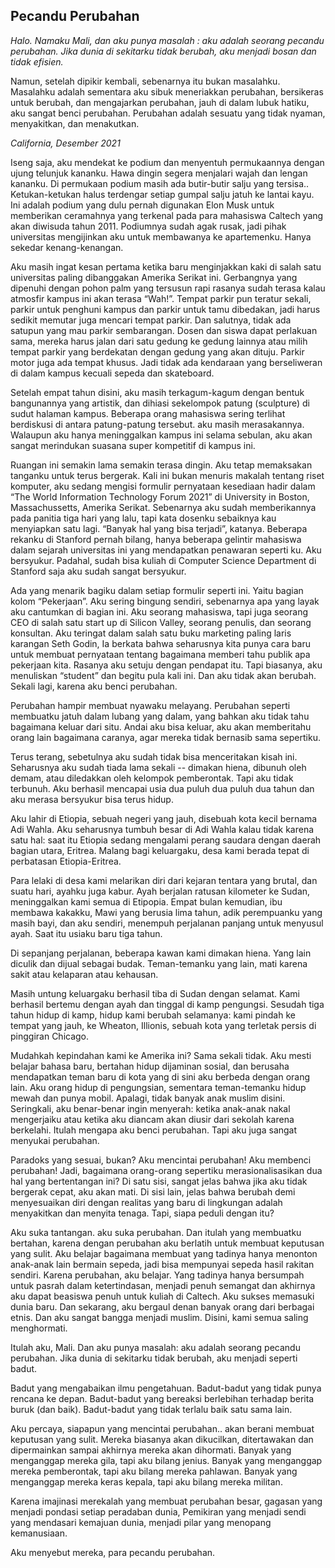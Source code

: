 ## Pecandu Perubahan

*Halo. Namaku Mali, dan aku punya masalah : aku adalah seorang pecandu perubahan. Jika dunia di sekitarku tidak berubah, aku menjadi bosan dan tidak efisien.*

Namun, setelah dipikir kembali, sebenarnya itu bukan masalahku. Masalahku adalah sementara aku sibuk meneriakkan perubahan, bersikeras untuk berubah, dan mengajarkan perubahan, jauh di dalam lubuk hatiku, aku sangat benci perubahan. Perubahan adalah sesuatu yang tidak nyaman, menyakitkan, dan menakutkan.

*California, Desember 2021*

Iseng saja, aku mendekat ke podium dan menyentuh permukaannya dengan ujung telunjuk kananku. Hawa dingin segera menjalari wajah dan lengan kananku. Di permukaan podium masih ada butir-butir salju yang tersisa.. Ketukan-ketukan halus terdengar setiap gumpal salju jatuh ke lantai kayu. Ini adalah podium yang dulu pernah digunakan Elon Musk untuk memberikan ceramahnya yang terkenal pada para mahasiswa Caltech yang akan diwisuda tahun 2011. Podiumnya sudah agak rusak, jadi pihak universitas mengijinkan aku untuk membawanya ke apartemenku. Hanya sekedar kenang-kenangan.

Aku masih ingat kesan pertama ketika baru menginjakkan kaki di salah satu universitas paling dibanggakan Amerika Serikat ini. Gerbangnya yang dipenuhi dengan pohon palm yang tersusun rapi rasanya sudah terasa kalau atmosfir kampus ini akan terasa “Wah!”. Tempat parkir pun teratur sekali, parkir untuk penghuni kampus dan parkir untuk tamu dibedakan, jadi harus sedikit memutar juga mencari tempat parkir. Dan salutnya, tidak ada satupun yang mau parkir sembarangan. Dosen dan siswa dapat perlakuan sama, mereka harus jalan dari satu gedung ke gedung lainnya atau milih tempat parkir yang berdekatan dengan gedung yang akan dituju. Parkir motor juga ada tempat khusus. Jadi tidak ada  kendaraan yang berseliweran di dalam kampus kecuali sepeda dan skateboard.

Setelah empat tahun disini, aku masih terkagum-kagum dengan bentuk bangunannya yang artistik, dan dihiasi sekelompok patung (sculpture) di sudut halaman kampus. Beberapa orang mahasiswa sering terlihat berdiskusi di antara patung-patung tersebut. aku masih merasakannya. Walaupun aku hanya meninggalkan kampus ini selama sebulan, aku akan sangat merindukan suasana super kompetitif di kampus ini.

Ruangan ini semakin lama semakin terasa dingin. Aku tetap memaksakan tanganku untuk terus bergerak. Kali ini bukan menuris makalah tentang riset komputer, aku sedang mengisi formulir pernyataan kesediaan hadir dalam “The World Information Technology Forum 2021” di University in Boston, Massachussetts, Amerika Serikat. Sebenarnya aku sudah memberikannya pada panitia tiga hari yang lalu, tapi kata dosenku sebaiknya kau menyiapkan satu lagi. “Banyak hal yang bisa terjadi”, katanya. Beberapa rekanku di Stanford pernah bilang, hanya beberapa gelintir mahasiswa dalam sejarah universitas ini yang mendapatkan penawaran seperti ku. Aku bersyukur. Padahal, sudah bisa kuliah di Computer Science Department di Stanford saja aku sudah sangat bersyukur.

Ada yang menarik bagiku dalam setiap formulir seperti  ini. Yaitu bagian kolom “Pekerjaan”. Aku sering bingung sendiri, sebenarnya apa yang layak aku cantumkan di bagian ini. Aku seorang mahasiswa, tapi juga seorang CEO di salah satu start up di Silicon Valley, seorang penulis, dan seorang konsultan. Aku teringat dalam salah satu buku marketing paling laris karangan Seth Godin, Ia berkata bahwa seharusnya kita punya cara baru untuk membuat pernyataan tentang bagaimana memberi tahu publik apa pekerjaan kita. Rasanya aku setuju dengan pendapat itu. Tapi biasanya, aku menuliskan “student” dan begitu pula kali ini. Dan aku tidak akan berubah. Sekali lagi, karena aku benci perubahan. 

Perubahan hampir membuat nyawaku melayang. Perubahan seperti membuatku jatuh dalam lubang yang dalam, yang bahkan aku tidak tahu bagaimana keluar dari situ. Andai aku bisa keluar, aku akan memberitahu orang lain bagaimana caranya, agar mereka tidak bernasib sama sepertiku. 

Terus terang, sebetulnya aku sudah tidak bisa menceritakan kisah ini. Seharusnya aku sudah tiada lama sekali -- dimakan hiena, dibunuh oleh demam, atau diledakkan oleh kelompok pemberontak. Tapi aku tidak terbunuh. Aku berhasil mencapai usia dua puluh dua puluh dua tahun dan aku merasa bersyukur bisa terus hidup.

Aku lahir di Etiopia, sebuah negeri yang jauh, disebuah kota kecil bernama Adi Wahla. Aku seharusnya tumbuh besar di Adi Wahla kalau tidak karena satu hal: saat itu Etiopia sedang mengalami perang saudara dengan daerah bagian utara, Eritrea. Malang bagi keluargaku, desa kami berada tepat di perbatasan Etiopia-Eritrea.

Para lelaki di desa kami melarikan diri dari kejaran tentara yang brutal, dan suatu hari, ayahku juga kabur. Ayah berjalan ratusan kilometer ke Sudan, meninggalkan kami semua di Etipopia. Empat bulan kemudian, ibu membawa kakakku, Mawi yang berusia lima tahun, adik perempuanku yang masih bayi, dan aku sendiri, menempuh perjalanan panjang untuk menyusul ayah. Saat itu usiaku baru tiga tahun.

Di sepanjang perjalanan, beberapa kawan kami dimakan hiena. Yang lain diculik dan dijual sebagai budak. Teman-temanku yang lain, mati karena sakit atau kelaparan atau kehausan.

Masih untung keluargaku berhasil tiba di Sudan dengan selamat. Kami berhasil bertemu dengan ayah dan tinggal di kamp pengungsi. Sesudah tiga tahun hidup di kamp, hidup kami berubah selamanya: kami pindah ke tempat yang jauh, ke Wheaton, Illionis, sebuah kota yang terletak persis di pinggiran Chicago.

Mudahkah kepindahan kami ke Amerika ini? Sama sekali tidak. Aku mesti belajar bahasa baru, bertahan hidup dijaminan sosial, dan berusaha mendapatkan teman baru di kota yang di sini aku berbeda dengan orang lain. Aku orang hidup di pengungsian, sementara teman-temanku hidup mewah dan punya mobil. Apalagi, tidak banyak anak muslim disini. Seringkali, aku benar-benar ingin menyerah: ketika anak-anak nakal mengerjaiku atau ketika aku diancam akan diusir dari sekolah karena berkelahi. Itulah mengapa aku benci perubahan. Tapi aku juga sangat menyukai perubahan. 

Paradoks yang sesuai, bukan? Aku mencintai perubahan! Aku membenci perubahan! Jadi, bagaimana orang-orang sepertiku merasionalisasikan dua hal yang bertentangan ini? Di satu sisi, sangat jelas bahwa jika aku tidak bergerak cepat, aku akan mati. Di sisi lain, jelas bahwa berubah demi menyesuaikan diri dengan realitas yang baru di lingkungan adalah menyakitkan dan menyita tenaga. Tapi, siapa peduli dengan itu? 

Aku suka tantangan. aku suka perubahan. Dan itulah yang membuatku bertahan, karena dengan perubahan aku berlatih untuk membuat keputusan yang sulit. Aku belajar bagaimana membuat yang tadinya hanya menonton anak-anak lain bermain sepeda, jadi bisa mempunyai sepeda hasil rakitan sendiri. Karena perubahan, aku belajar. Yang tadinya hanya bersumpah untuk pasrah dalam ketertindasan, menjadi penuh semangat dan akhirnya aku dapat beasiswa penuh untuk kuliah di Caltech. Aku sukses memasuki dunia baru. Dan sekarang, aku bergaul denan banyak orang dari berbagai etnis. Dan aku sangat bangga menjadi muslim. Disini, kami semua saling menghormati.

Itulah aku, Mali. Dan aku punya masalah: aku adalah seorang pecandu perubahan. Jika dunia di sekitarku tidak berubah, aku menjadi seperti badut. 

Badut yang mengabaikan ilmu pengetahuan. Badut-badut yang tidak punya rencana ke depan. Badut-badut yang bereaksi berlebihan terhadap berita buruk (dan baik). Badut-badut yang tidak terlalu baik satu sama lain.

Aku percaya, siapapun yang mencintai perubahan.. akan berani membuat keputusan yang sulit. Mereka biasanya akan dikucilkan, ditertawakan dan dipermainkan sampai akhirnya mereka akan dihormati. Banyak yang menganggap mereka gila, tapi aku bilang jenius. Banyak yang menganggap mereka pemberontak, tapi aku bilang mereka pahlawan. Banyak yang menganggap mereka keras kepala, tapi aku bilang mereka militan.

Karena imajinasi merekalah yang membuat perubahan besar, gagasan yang menjadi pondasi setiap peradaban dunia, Pemikiran yang menjadi sendi yang mendasari kemajuan dunia, menjadi pilar yang menopang kemanusiaan. 

Aku menyebut mereka, para pecandu perubahan.
